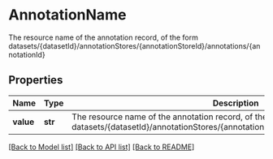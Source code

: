 # AnnotationName

The resource name of the annotation record, of the form datasets/{datasetId}/annotationStores/{annotationStoreId}/annotations/{annotationId}
## Properties
Name | Type | Description | Notes
------------ | ------------- | ------------- | -------------
**value** | **str** | The resource name of the annotation record, of the form datasets/{datasetId}/annotationStores/{annotationStoreId}/annotations/{annotationId} | 

[[Back to Model list]](../README.md#documentation-for-models) [[Back to API list]](../README.md#documentation-for-api-endpoints) [[Back to README]](../README.md)


